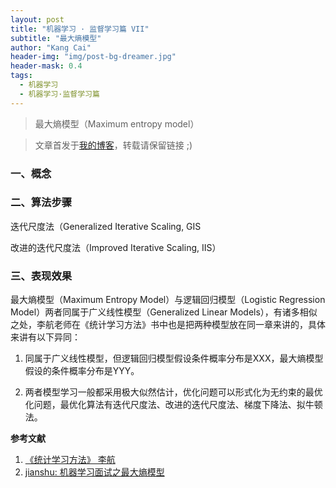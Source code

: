 ```yaml
---
layout: post
title: "机器学习 · 监督学习篇 VII"
subtitle: "最大熵模型"
author: "Kang Cai"
header-img: "img/post-bg-dreamer.jpg"
header-mask: 0.4
tags:
  - 机器学习
  - 机器学习·监督学习篇
---
```


> 最大熵模型（Maximum entropy model）

> 文章首发于[我的博客](https://kangcai.github.io/)，转载请保留链接 ;)

### 一、概念

### 二、算法步骤

迭代尺度法（Generalized Iterative Scaling, GIS

改进的迭代尺度法（Improved Iterative Scaling, IIS）

### 三、表现效果

最大熵模型（Maximum Entropy Model）与逻辑回归模型（Logistic Regression Model）两者同属于广义线性模型（Generalized Linear Models），有诸多相似之处，李航老师在《统计学习方法》书中也是把两种模型放在同一章来讲的，具体来讲有以下异同：

1. 同属于广义线性模型，但逻辑回归模型假设条件概率分布是XXX，最大熵模型假设的条件概率分布是YYY。

2. 两者模型学习一般都采用极大似然估计，优化问题可以形式化为无约束的最优化问题，最优化算法有迭代尺度法、改进的迭代尺度法、梯度下降法、拟牛顿法。

**参考文献**

1. [《统计学习方法》 李航](https://book.douban.com/subject/10590856/)
2. [jianshu: 机器学习面试之最大熵模型](https://www.jianshu.com/p/e7c13002440d)